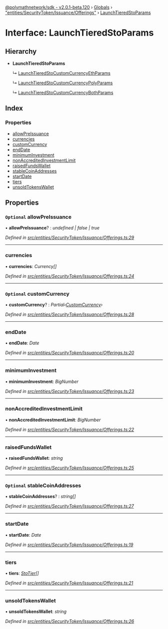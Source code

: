 [@polymathnetwork/sdk - v2.0.1-beta.120](../README.md) › [Globals](../globals.md) › ["entities/SecurityToken/Issuance/Offerings"](../modules/_entities_securitytoken_issuance_offerings_.md) › [LaunchTieredStoParams](_entities_securitytoken_issuance_offerings_.launchtieredstoparams.md)

# Interface: LaunchTieredStoParams

## Hierarchy

- **LaunchTieredStoParams**

  ↳ [LaunchTieredStoCustomCurrencyEthParams](_entities_securitytoken_issuance_offerings_.launchtieredstocustomcurrencyethparams.md)

  ↳ [LaunchTieredStoCustomCurrencyPolyParams](_entities_securitytoken_issuance_offerings_.launchtieredstocustomcurrencypolyparams.md)

  ↳ [LaunchTieredStoCustomCurrencyBothParams](_entities_securitytoken_issuance_offerings_.launchtieredstocustomcurrencybothparams.md)

## Index

### Properties

- [allowPreIssuance](_entities_securitytoken_issuance_offerings_.launchtieredstoparams.md#optional-allowpreissuance)
- [currencies](_entities_securitytoken_issuance_offerings_.launchtieredstoparams.md#currencies)
- [customCurrency](_entities_securitytoken_issuance_offerings_.launchtieredstoparams.md#optional-customcurrency)
- [endDate](_entities_securitytoken_issuance_offerings_.launchtieredstoparams.md#enddate)
- [minimumInvestment](_entities_securitytoken_issuance_offerings_.launchtieredstoparams.md#minimuminvestment)
- [nonAccreditedInvestmentLimit](_entities_securitytoken_issuance_offerings_.launchtieredstoparams.md#nonaccreditedinvestmentlimit)
- [raisedFundsWallet](_entities_securitytoken_issuance_offerings_.launchtieredstoparams.md#raisedfundswallet)
- [stableCoinAddresses](_entities_securitytoken_issuance_offerings_.launchtieredstoparams.md#optional-stablecoinaddresses)
- [startDate](_entities_securitytoken_issuance_offerings_.launchtieredstoparams.md#startdate)
- [tiers](_entities_securitytoken_issuance_offerings_.launchtieredstoparams.md#tiers)
- [unsoldTokensWallet](_entities_securitytoken_issuance_offerings_.launchtieredstoparams.md#unsoldtokenswallet)

## Properties

### `Optional` allowPreIssuance

• **allowPreIssuance**? : _undefined | false | true_

_Defined in [src/entities/SecurityToken/Issuance/Offerings.ts:29](https://github.com/PolymathNetwork/polymath-sdk/blob/1da5bc5/src/entities/SecurityToken/Issuance/Offerings.ts#L29)_

---

### currencies

• **currencies**: _Currency[]_

_Defined in [src/entities/SecurityToken/Issuance/Offerings.ts:24](https://github.com/PolymathNetwork/polymath-sdk/blob/1da5bc5/src/entities/SecurityToken/Issuance/Offerings.ts#L24)_

---

### `Optional` customCurrency

• **customCurrency**? : _Partial‹[CustomCurrency](_types_index_.customcurrency.md)›_

_Defined in [src/entities/SecurityToken/Issuance/Offerings.ts:28](https://github.com/PolymathNetwork/polymath-sdk/blob/1da5bc5/src/entities/SecurityToken/Issuance/Offerings.ts#L28)_

---

### endDate

• **endDate**: _Date_

_Defined in [src/entities/SecurityToken/Issuance/Offerings.ts:20](https://github.com/PolymathNetwork/polymath-sdk/blob/1da5bc5/src/entities/SecurityToken/Issuance/Offerings.ts#L20)_

---

### minimumInvestment

• **minimumInvestment**: _BigNumber_

_Defined in [src/entities/SecurityToken/Issuance/Offerings.ts:23](https://github.com/PolymathNetwork/polymath-sdk/blob/1da5bc5/src/entities/SecurityToken/Issuance/Offerings.ts#L23)_

---

### nonAccreditedInvestmentLimit

• **nonAccreditedInvestmentLimit**: _BigNumber_

_Defined in [src/entities/SecurityToken/Issuance/Offerings.ts:22](https://github.com/PolymathNetwork/polymath-sdk/blob/1da5bc5/src/entities/SecurityToken/Issuance/Offerings.ts#L22)_

---

### raisedFundsWallet

• **raisedFundsWallet**: _string_

_Defined in [src/entities/SecurityToken/Issuance/Offerings.ts:25](https://github.com/PolymathNetwork/polymath-sdk/blob/1da5bc5/src/entities/SecurityToken/Issuance/Offerings.ts#L25)_

---

### `Optional` stableCoinAddresses

• **stableCoinAddresses**? : _string[]_

_Defined in [src/entities/SecurityToken/Issuance/Offerings.ts:27](https://github.com/PolymathNetwork/polymath-sdk/blob/1da5bc5/src/entities/SecurityToken/Issuance/Offerings.ts#L27)_

---

### startDate

• **startDate**: _Date_

_Defined in [src/entities/SecurityToken/Issuance/Offerings.ts:19](https://github.com/PolymathNetwork/polymath-sdk/blob/1da5bc5/src/entities/SecurityToken/Issuance/Offerings.ts#L19)_

---

### tiers

• **tiers**: _[StoTier](_types_index_.stotier.md)[]_

_Defined in [src/entities/SecurityToken/Issuance/Offerings.ts:21](https://github.com/PolymathNetwork/polymath-sdk/blob/1da5bc5/src/entities/SecurityToken/Issuance/Offerings.ts#L21)_

---

### unsoldTokensWallet

• **unsoldTokensWallet**: _string_

_Defined in [src/entities/SecurityToken/Issuance/Offerings.ts:26](https://github.com/PolymathNetwork/polymath-sdk/blob/1da5bc5/src/entities/SecurityToken/Issuance/Offerings.ts#L26)_
